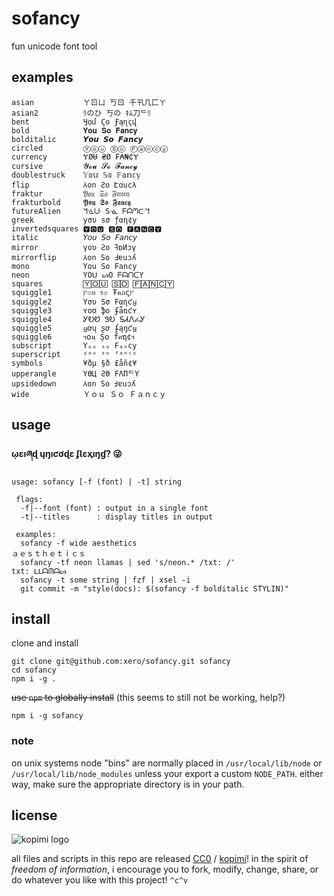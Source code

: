 # sofancy

fun unicode font tool

## examples

```
asian           ㄚㄖㄩ 丂ㄖ 千卂几匚ㄚ
asian2          ﾘのひ 丂の ｷﾑ刀ᄃﾘ
bent            Ӌօմ Ϛօ Ƒąղçվ
bold            𝐘𝐨𝐮 𝐒𝐨 𝐅𝐚𝐧𝐜𝐲
bolditalic      𝙔𝙤𝙪 𝙎𝙤 𝙁𝙖𝙣𝙘𝙮
circled         Ⓨⓞⓤ Ⓢⓞ Ⓕⓐⓝⓒⓨ
currency        ɎØɄ ₴Ø ₣₳₦₵Ɏ
cursive         𝓨𝓸𝓾 𝓢𝓸 𝓕𝓪𝓷𝓬𝔂
doublestruck    𝕐𝕠𝕦 𝕊𝕠 𝔽𝕒𝕟𝕔𝕪
flip            ⅄on Ƨo Էɑucλ
fraktur         𝔜𝔬𝔲 𝔖𝔬 𝔉𝔞𝔫𝔠𝔶
frakturbold     𝖄𝖔𝖚 𝕾𝖔 𝕱𝖆𝖓𝖈𝖞
futureAlien     ᖻᓍᑘ Sᓍ ᖴᗩᘉᑢᖻ
greek           уσυ ѕσ ƒαη¢у
invertedsquares 🆈🅾🆄 🆂🅾 🅵🅰🅽🅲🆈
italic          𝘠𝘰𝘶 𝘚𝘰 𝘍𝘢𝘯𝘤𝘺
mirror          γoυ Ƨo ꟻɒИɔγ
mirrorflip      ⅄on So ꓞɐuɔʎ
mono            𝚈𝚘𝚞 𝚂𝚘 𝙵𝚊𝚗𝚌𝚢
neon            YOᑌ ᔕO ᖴᗩᑎᑕY
squares         🅈🄾🅄 🅂🄾 🄵🄰🄽🄲🅈
squiggle1       ץ๏ย ร๏ Ŧคภςץ
squiggle2       Yσυ Sσ Fαɳƈყ
squiggle3       ʏօʊ ֆօ ʄǟռƈʏ
squiggle4       ᎩᎧᏬ ᏕᎧ ᎦᏗᏁፈᎩ
squiggle5       ყơų ʂơ ʄąŋƈყ
squiggle6       ฯ໐น Ş໐ fคຖ¢ฯ
subscript       Yₒᵤ ₛₒ Fₐₙcy
superscript     ʸᵒᵘ ˢᵒ ᶠᵃⁿᶜʸ
symbols         ¥ðµ §ð £åñ¢¥
upperangle      YӨЦ ƧӨ FΛПᄃY
upsidedown      ⅄on So Ⅎɐuɔʎ
wide            Ｙｏｕ Ｓｏ Ｆａｎｃｙ
```

## usage

__ῳɛıཞɖ ųŋıƈơɖɛ ʄƖɛҳıŋɠ? 😜__

```
usage: sofancy [-f (font) | -t] string

 flags:
  -f|--font (font) : output in a single font
  -t|--titles      : display titles in output

 examples:
  sofancy -f wide aesthetics
ａｅｓｔｈｅｔｉｃｓ
  sofancy -tf neon llamas | sed 's/neon.* /txt: /'
txt: ᒪᒪᗩᗰᗩᔕ
  sofancy -t some string | fzf | xsel -i
  git commit -m "style(docs): $(sofancy -f bolditalic STYLIN)"
```
## install
clone and install
```
git clone git@github.com:xero/sofancy.git sofancy
cd sofancy
npm i -g .
```

~~use `npm` to globally install~~ (this seems to still not be working, help?)

`npm i -g sofancy`

### note
on unix systems node "bins" are normally placed in `/usr/local/lib/node` or `/usr/local/lib/node_modules` unless your export a custom `NODE_PATH`. either way, make sure the appropriate directory is in your path.


## license

![kopimi logo](https://gist.githubusercontent.com/xero/cbcd5c38b695004c848b73e5c1c0c779/raw/6b32899b0af238b17383d7a878a69a076139e72d/kopimi-sm.png)

all files and scripts in this repo are released [CC0](https://creativecommons.org/publicdomain/zero/1.0/) / [kopimi](https://kopimi.com)! in the spirit of _freedom of information_, i encourage you to fork, modify, change, share, or do whatever you like with this project! `^c^v`

